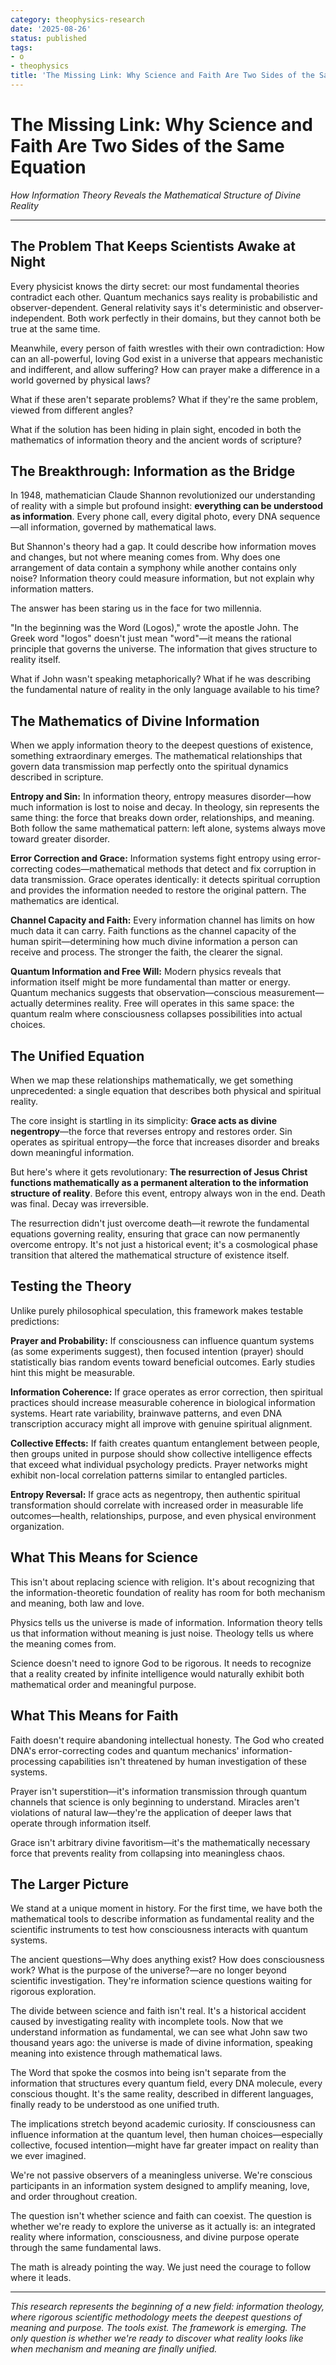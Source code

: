 ```yaml
---
category: theophysics-research
date: '2025-08-26'
status: published
tags:
- o
- theophysics
title: 'The Missing Link: Why Science and Faith Are Two Sides of the Same Equation'
---
```

   
# The Missing Link: Why Science and Faith Are Two Sides of the Same Equation   
   
*How Information Theory Reveals the Mathematical Structure of Divine Reality*   
   
   
---   
   
## The Problem That Keeps Scientists Awake at Night   
   
Every physicist knows the dirty secret: our most fundamental theories contradict each other. Quantum mechanics says reality is probabilistic and observer-dependent. General relativity says it's deterministic and observer-independent. Both work perfectly in their domains, but they cannot both be true at the same time.   
   
Meanwhile, every person of faith wrestles with their own contradiction: How can an all-powerful, loving God exist in a universe that appears mechanistic and indifferent, and allow suffering? How can prayer make a difference in a world governed by physical laws?   
   
What if these aren't separate problems? What if they're the same problem, viewed from different angles?   
   
What if the solution has been hiding in plain sight, encoded in both the mathematics of information theory and the ancient words of scripture?   
   
## The Breakthrough: Information as the Bridge   
   
In 1948, mathematician Claude Shannon revolutionized our understanding of reality with a simple but profound insight: **everything can be understood as information**. Every phone call, every digital photo, every DNA sequence—all information, governed by mathematical laws.   
   
But Shannon's theory had a gap. It could describe how information moves and changes, but not where meaning comes from. Why does one arrangement of data contain a symphony while another contains only noise? Information theory could measure information, but not explain why information matters.   
   
The answer has been staring us in the face for two millennia.   
   
"In the beginning was the Word (Logos)," wrote the apostle John. The Greek word "logos" doesn't just mean "word"—it means the rational principle that governs the universe. The information that gives structure to reality itself.   
   
What if John wasn't speaking metaphorically? What if he was describing the fundamental nature of reality in the only language available to his time?   
   
## The Mathematics of Divine Information   
   
When we apply information theory to the deepest questions of existence, something extraordinary emerges. The mathematical relationships that govern data transmission map perfectly onto the spiritual dynamics described in scripture.   
   
**Entropy and Sin:** In information theory, entropy measures disorder—how much information is lost to noise and decay. In theology, sin represents the same thing: the force that breaks down order, relationships, and meaning. Both follow the same mathematical pattern: left alone, systems always move toward greater disorder.   
   
**Error Correction and Grace:** Information systems fight entropy using error-correcting codes—mathematical methods that detect and fix corruption in data transmission. Grace operates identically: it detects spiritual corruption and provides the information needed to restore the original pattern. The mathematics are identical.   
   
**Channel Capacity and Faith:** Every information channel has limits on how much data it can carry. Faith functions as the channel capacity of the human spirit—determining how much divine information a person can receive and process. The stronger the faith, the clearer the signal.   
   
**Quantum Information and Free Will:** Modern physics reveals that information itself might be more fundamental than matter or energy. Quantum mechanics suggests that observation—conscious measurement—actually determines reality. Free will operates in this same space: the quantum realm where consciousness collapses possibilities into actual choices.   
   
## The Unified Equation   
   
When we map these relationships mathematically, we get something unprecedented: a single equation that describes both physical and spiritual reality.   
   
The core insight is startling in its simplicity: **Grace acts as divine negentropy**—the force that reverses entropy and restores order. Sin operates as spiritual entropy—the force that increases disorder and breaks down meaningful information.   
   
But here's where it gets revolutionary: **The resurrection of Jesus Christ functions mathematically as a permanent alteration to the information structure of reality**. Before this event, entropy always won in the end. Death was final. Decay was irreversible.   
   
The resurrection didn't just overcome death—it rewrote the fundamental equations governing reality, ensuring that grace can now permanently overcome entropy. It's not just a historical event; it's a cosmological phase transition that altered the mathematical structure of existence itself.   
   
## Testing the Theory   
   
Unlike purely philosophical speculation, this framework makes testable predictions:   
   
**Prayer and Probability:** If consciousness can influence quantum systems (as some experiments suggest), then focused intention (prayer) should statistically bias random events toward beneficial outcomes. Early studies hint this might be measurable.   
   
**Information Coherence:** If grace operates as error correction, then spiritual practices should increase measurable coherence in biological information systems. Heart rate variability, brainwave patterns, and even DNA transcription accuracy might all improve with genuine spiritual alignment.   
   
**Collective Effects:** If faith creates quantum entanglement between people, then groups united in purpose should show collective intelligence effects that exceed what individual psychology predicts. Prayer networks might exhibit non-local correlation patterns similar to entangled particles.   
   
**Entropy Reversal:** If grace acts as negentropy, then authentic spiritual transformation should correlate with increased order in measurable life outcomes—health, relationships, purpose, and even physical environment organization.   
   
## What This Means for Science   
   
This isn't about replacing science with religion. It's about recognizing that the information-theoretic foundation of reality has room for both mechanism and meaning, both law and love.   
   
Physics tells us the universe is made of information. Information theory tells us that information without meaning is just noise. Theology tells us where the meaning comes from.   
   
Science doesn't need to ignore God to be rigorous. It needs to recognize that a reality created by infinite intelligence would naturally exhibit both mathematical order and meaningful purpose.   
   
## What This Means for Faith   
   
Faith doesn't require abandoning intellectual honesty. The God who created DNA's error-correcting codes and quantum mechanics' information-processing capabilities isn't threatened by human investigation of these systems.   
   
Prayer isn't superstition—it's information transmission through quantum channels that science is only beginning to understand. Miracles aren't violations of natural law—they're the application of deeper laws that operate through information itself.   
   
Grace isn't arbitrary divine favoritism—it's the mathematically necessary force that prevents reality from collapsing into meaningless chaos.   
   
## The Larger Picture   
   
We stand at a unique moment in history. For the first time, we have both the mathematical tools to describe information as fundamental reality and the scientific instruments to test how consciousness interacts with quantum systems.   
   
The ancient questions—Why does anything exist? How does consciousness work? What is the purpose of the universe?—are no longer beyond scientific investigation. They're information science questions waiting for rigorous exploration.   
   
The divide between science and faith isn't real. It's a historical accident caused by investigating reality with incomplete tools. Now that we understand information as fundamental, we can see what John saw two thousand years ago: the universe is made of divine information, speaking meaning into existence through mathematical laws.   
   
The Word that spoke the cosmos into being isn't separate from the information that structures every quantum field, every DNA molecule, every conscious thought. It's the same reality, described in different languages, finally ready to be understood as one unified truth.   
   
The implications stretch beyond academic curiosity. If consciousness can influence information at the quantum level, then human choices—especially collective, focused intention—might have far greater impact on reality than we ever imagined.   
   
We're not passive observers of a meaningless universe. We're conscious participants in an information system designed to amplify meaning, love, and order throughout creation.   
   
The question isn't whether science and faith can coexist. The question is whether we're ready to explore the universe as it actually is: an integrated reality where information, consciousness, and divine purpose operate through the same fundamental laws.   
   
The math is already pointing the way. We just need the courage to follow where it leads.   
   
   
---   
   
*This research represents the beginning of a new field: information theology, where rigorous scientific methodology meets the deepest questions of meaning and purpose. The tools exist. The framework is emerging. The only question is whether we're ready to discover what reality looks like when mechanism and meaning are finally unified.*